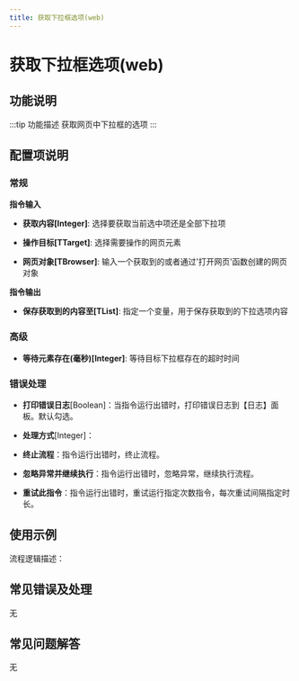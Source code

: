 ```yaml
---
title: 获取下拉框选项(web)
---
```


# 获取下拉框选项(web)

## 功能说明

:::tip 功能描述
获取网页中下拉框的选项
:::

## 配置项说明

### 常规

**指令输入**

- **获取内容[Integer]**: 选择要获取当前选中项还是全部下拉项

- **操作目标[TTarget]**: 选择需要操作的网页元素

- **网页对象[TBrowser]**: 输入一个获取到的或者通过'打开网页'函数创建的网页对象


**指令输出**

- **保存获取到的内容至[TList<String>]**: 指定一个变量，用于保存获取到的下拉选项内容

### 高级

- **等待元素存在(毫秒)[Integer]**: 等待目标下拉框存在的超时时间

### 错误处理

- **打印错误日志**[Boolean]：当指令运行出错时，打印错误日志到【日志】面板。默认勾选。

- **处理方式**[Integer]：

 - **终止流程**：指令运行出错时，终止流程。

 - **忽略异常并继续执行**：指令运行出错时，忽略异常，继续执行流程。

 - **重试此指令**：指令运行出错时，重试运行指定次数指令，每次重试间隔指定时长。

## 使用示例

流程逻辑描述：

## 常见错误及处理

无

## 常见问题解答

无

